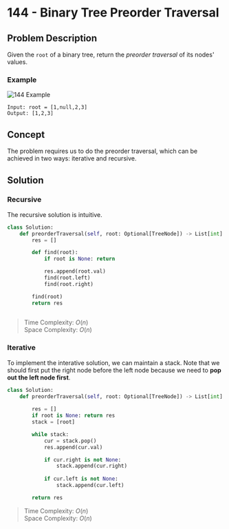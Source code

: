 # 144 - Binary Tree Preorder Traversal

## Problem Description

Given the `root` of a binary tree, return the *preorder traversal* of its nodes' values.

### Example

![144 Example](https://assets.leetcode.com/uploads/2020/09/15/inorder_1.jpg)

```text
Input: root = [1,null,2,3]
Output: [1,2,3]
```

## Concept

The problem requires us to do the preorder traversal, which can be achieved in two ways: iterative and recursive.

## Solution

### Recursive

The recursive solution is intuitive.

```python
class Solution:
    def preorderTraversal(self, root: Optional[TreeNode]) -> List[int]:
        res = []

        def find(root):
            if root is None: return

            res.append(root.val)
            find(root.left)
            find(root.right)

        find(root)
        return res
        
```

> Time Complexity: $O(n)$ \
> Space Complexity: $O(n)$

### Iterative

To implement the interative solution, we can maintain a stack. Note that we should first put the right node before the left node because we need to **pop out the left node first**.

```python
class Solution:
    def preorderTraversal(self, root: Optional[TreeNode]) -> List[int]:
        
        res = []
        if root is None: return res
        stack = [root]

        while stack:
            cur = stack.pop()
            res.append(cur.val)

            if cur.right is not None:
                stack.append(cur.right)
            
            if cur.left is not None:
                stack.append(cur.left)

        return res
```

> Time Complexity: $O(n)$ \
> Space Complexity: $O(n)$
